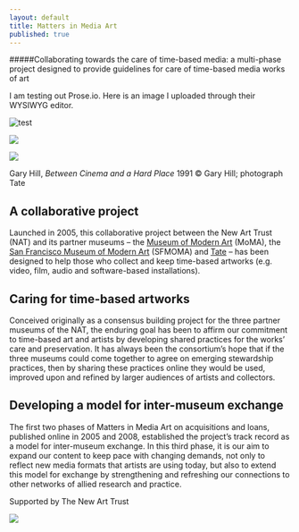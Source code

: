 ```yaml
---
layout: default
title: Matters in Media Art
published: true
---
```




#####Collaborating towards the care of time-based media: a multi-phase project designed to provide guidelines for care of time-based media works of art

I am testing out Prose.io. Here is an image I uploaded through their WYSIWYG editor.

![test]({{site.baseurl}}/IMG_3873.JPG)

![](http://www.tate.org.uk/sites/default/files/styles/grid-normal-12-cols/public/images/matters%20in%20media%20art%20graphic.gif?itok=2N8J6St_)

![](http://images.tate.org.uk/sites/default/files/styles/grid-normal-8-cols/public/images/node/243433.jpg?itok=uZLO16wG)

Gary Hill, _Between Cinema and a Hard Place_ 1991
© Gary Hill; photograph Tate

## A collaborative project
Launched in 2005, this collaborative project between the New Art Trust (NAT) and its partner museums – the [Museum of Modern Art](http://www.moma.org/) (MoMA), the [San Francisco Museum of Modern Art](http://www.sfmoma.org/) (SFMOMA) and [Tate](http://www.tate.org.uk/) – has been designed to help those who collect and keep time-based artworks (e.g. video, film, audio and software-based installations).

## Caring for time-based artworks
Conceived originally as a consensus building project for the three partner museums of the NAT, the enduring goal has been to affirm our commitment to time-based art and artists by developing shared practices for the works’ care and preservation. It has always been the consortium’s hope that if the three museums could come together to agree on emerging stewardship practices, then by sharing these practices online they would be used, improved upon and refined by larger audiences of artists and collectors. 

## Developing a model for inter-museum exchange
The first two phases of Matters in Media Art on acquisitions and loans, published online in 2005 and 2008, established the project’s track record as a model for inter-museum exchange. In this third phase, it is our aim to expand our content to keep pace with changing demands, not only to reflect new media formats that artists are using today, but also to extend this model for exchange by strengthening and refreshing our connections to other networks of allied research and practice. 

Supported by The New Art Trust

![](http://images.tate.org.uk/sites/default/files/mattermediaart_logos.jpg)
